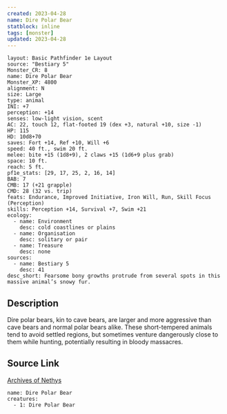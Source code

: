 ```yaml
---
created: 2023-04-28
name: Dire Polar Bear
statblock: inline
tags: [monster]
updated: 2023-04-28
---
```

```statblock
layout: Basic Pathfinder 1e Layout
source: "Bestiary 5"
Monster_CR: 8
name: Dire Polar Bear
Monster_XP: 4800
alignment: N
size: Large
type: animal
INI: +7
perception: +14
senses: low-light vision, scent
AC: 22, touch 12, flat-footed 19 (dex +3, natural +10, size -1)
HP: 115
HD: 10d8+70
saves: Fort +14, Ref +10, Will +6
speed: 40 ft., swim 20 ft.
melee: bite +15 (1d8+9), 2 claws +15 (1d6+9 plus grab)
space: 10 ft.
reach: 5 ft.
pf1e_stats: [29, 17, 25, 2, 16, 14]
BAB: 7
CMB: 17 (+21 grapple)
CMD: 28 (32 vs. trip)
feats: Endurance, Improved Initiative, Iron Will, Run, Skill Focus (Perception)
skills: Perception +14, Survival +7, Swim +21
ecology:
  - name: Environment
    desc: cold coastlines or plains
  - name: Organisation
    desc: solitary or pair
  - name: Treasure
    desc: none
sources:
  - name: Bestiary 5
    desc: 41
desc_short: Fearsome bony growths protrude from several spots in this massive animal’s snowy fur.
```
## Description
Dire polar bears, kin to cave bears, are larger and more aggressive than cave bears and normal polar bears alike. These short-tempered animals tend to avoid settled regions, but sometimes venture dangerously close to them while hunting, potentially resulting in bloody massacres.
## Source Link
[Archives of Nethys](https://aonprd.com/MonsterDisplay.aspx?ItemName=Dire%20Polar%20Bear)
```encounter-table
name: Dire Polar Bear
creatures:
  - 1: Dire Polar Bear
```
